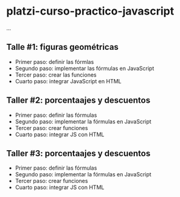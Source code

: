 # platzi-curso-practico-javascript

...

## Talle #1: figuras geométricas

- Primer paso: definir las fórmlas
- Segundo paso: implementar las fórmulas en JavaScript
- Tercer paso: crear las funciones
- Cuarto paso: integrar JavaScript en HTML 

## Taller #2: porcentaajes y descuentos

- Primer paso: definir las fórmulas
- Segundo paso: implementar la fórmulas en JavaScript 
- Tercer paso: crear funciones
- Cuarto paso: integrar JS con HTML

## Taller #3: porcentaajes y descuentos

- Primer paso: definir las fórmulas
- Segundo paso: implementar la fórmulas en JavaScript
- Tercer paso: crear funciones
- Cuarto paso: integrar JS con HTML
